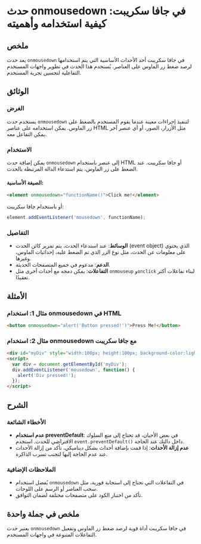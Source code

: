 <!--
Meta Description: # حدث onmousedown في جافا سكريبت: كيفية استخدامه وأهميته ## ملخص يعد حدث `onmousedown` في جافا سكريبت أحد الأحداث الأساسية التي يتم استخدامها لرصد ضغط...
Meta Keywords: onmousedown, على, جافا, سكريبت, html
-->

# حدث onmousedown في جافا سكريبت: كيفية استخدامه وأهميته

## ملخص
يعد حدث `onmousedown` في جافا سكريبت أحد الأحداث الأساسية التي يتم استخدامها لرصد ضغط زر الماوس على العناصر. يُستخدم هذا الحدث في تطوير واجهات المستخدم التفاعلية لتحسين تجربة المستخدم.

## الوثائق
### الغرض
يستخدم حدث `onmousedown` لتنفيذ إجراءات معينة عندما يقوم المستخدم بالضغط على زر الماوس. يمكن استخدامه على عناصر HTML مثل الأزرار، الصور، أو أي عنصر آخر يمكن التفاعل معه.

### الاستخدام
يمكن إضافة حدث `onmousedown` إلى عنصر باستخدام HTML أو جافا سكريبت. عند الضغط على زر الماوس، يتم استدعاء الدالة المرتبطة بالحدث.

#### الصيغة الأساسية:
```html
<element onmousedown="functionName()">Click me!</element>
```
أو باستخدام جافا سكريبت:
```javascript
element.addEventListener('mousedown', functionName);
```

### التفاصيل
- **الوسائط**: عند استدعاء الحدث، يتم تمرير كائن الحدث (event object) الذي يحتوي على معلومات عن الحدث، مثل نوع الزر الذي تم الضغط عليه، إحداثيات الماوس، وغيرها.
- **الدعم**: مدعوم في جميع المتصفحات الحديثة.
- **التفاعلات**: يمكن دمجه مع أحداث أخرى مثل `onmouseup` و`onclick` لبناء تفاعلات أكثر تعقيدًا.

## الأمثلة
### مثال 1: استخدام onmousedown في HTML
```html
<button onmousedown="alert('Button pressed!')">Press Me!</button>
```

### مثال 2: استخدام onmousedown مع جافا سكريبت
```html
<div id="myDiv" style="width:100px; height:100px; background-color:lightblue;"></div>
<script>
  var div = document.getElementById('myDiv');
  div.addEventListener('mousedown', function() {
    alert('Div pressed!');
  });
</script>
```

## الشرح
### الأخطاء الشائعة
- **عدم استخدام preventDefault**: في بعض الأحيان، قد تحتاج إلى منع السلوك الافتراضي للحدث. استخدم `event.preventDefault()` داخل دالتك عند الحاجة.
- **عدم إزالة الأحداث**: إذا قمت بإضافة أحداث بشكل ديناميكي، تأكد من إزالة الأحداث عند عدم الحاجة إليها لتجنب تسرب الذاكرة.

### الملاحظات الإضافية
- يُفضل استخدام `onmousedown` في التفاعلات التي تحتاج إلى استجابة فورية، مثل سحب العناصر أو الرسم على اللوحات.
- تأكد من اختبار الكود على متصفحات مختلفة لضمان التوافق.

## ملخص في جملة واحدة
يعتبر حدث `onmousedown` في جافا سكريبت أداة قوية لرصد ضغط زر الماوس وتفعيل التفاعلات المتنوعة في واجهات المستخدم.